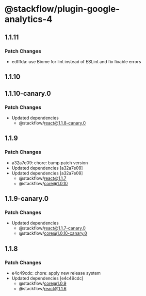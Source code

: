 # @stackflow/plugin-google-analytics-4

## 1.1.11

### Patch Changes

- edfffda: use Biome for lint instead of ESLint and fix fixable errors

## 1.1.10

## 1.1.10-canary.0

### Patch Changes

- Updated dependencies
  - @stackflow/react@1.1.8-canary.0

## 1.1.9

### Patch Changes

- a32a7e09: chore: bump patch version
- Updated dependencies [a32a7e09]
- Updated dependencies [a32a7e09]
  - @stackflow/react@1.1.7
  - @stackflow/core@1.0.10

## 1.1.9-canary.0

### Patch Changes

- Updated dependencies
  - @stackflow/react@1.1.7-canary.0
  - @stackflow/core@1.0.10-canary.0

## 1.1.8

### Patch Changes

- e4c49cdc: chore: apply new release system
- Updated dependencies [e4c49cdc]
  - @stackflow/core@1.0.9
  - @stackflow/react@1.1.6
